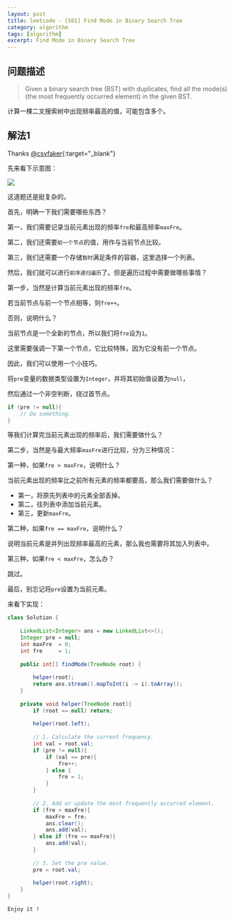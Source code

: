 ```yaml
---
layout: post
title: leetcode - [501] Find Mode in Binary Search Tree
category: algorithm
tags: [algorithm]
excerpt: Find Mode in Binary Search Tree
---
```


## 问题描述  

> Given a binary search tree (BST) with duplicates, find all the mode(s) (the most frequently occurred element) in the given BST.  

计算一棵二叉搜索树中出现频率最高的值，可能包含多个。  



## 解法1  

Thanks [@csyfaker](https://leetcode.com/problems/find-mode-in-binary-search-tree/discuss/98100/Java-4ms-Beats-100-Extra-O(1)-solution-No-Map){:target="_blank"}  

先来看下示意图：  

![](https://yyc-images.oss-cn-beijing.aliyuncs.com/leetcode_501_key.png)  


这道题还是挺复杂的。  

首先，明确一下我们需要哪些东西？  

第一，我们需要记录当前元素出现的频率`fre`和最高频率`maxFre`。  

第二，我们还需要`前一个节点`的值，用作与当前节点比较。  

第三，我们还需要一个存储`暂时`满足条件的容器，这里选择一个列表。  

然后，我们就可以进行`前序递归遍历`了。但是遍历过程中需要做哪些事情？  

第一步，当然是计算当前元素出现的频率`fre`。  

若当前节点与前一个节点相等，则`fre++`。  

否则，说明什么？  

当前节点是一个全新的节点，所以我们将`fre`设为`1`。  

这里需要强调一下第一个节点，它比较特殊，因为它没有前一个节点。  

因此，我们可以使用一个小技巧。  

将`pre`变量的数据类型设置为`Integer`，并将其初始值设置为`null`，  

然后通过一个非空判断，绕过首节点。  

``` java
if (pre != null){
    // Do something.
}
```

等我们计算完当前元素出现的频率后，我们需要做什么？  

第二步，当然是与最大频率`maxFre`进行比较，分为三种情况：  

第一种，如果`fre > maxFre`，说明什么？  

当前元素出现的频率比之前所有元素的频率都要高，那么我们需要做什么？  

- 第一，将原先列表中的元素全部丢掉。  
- 第二，往列表中添加当前元素。  
- 第三，更新`maxFre`。  

第二种，如果`fre == maxFre`，说明什么？  

说明当前元素是并列出现频率最高的元素，那么我也需要将其加入列表中。  

第三种，如果`fre < maxFre`，怎么办？  

跳过。  

最后，别忘记将`pre`设置为当前元素。  


来看下实现：  


``` java
class Solution {
    
    LinkedList<Integer> ans = new LinkedList<>();
    Integer pre = null;
    int maxFre  = 0;
    int fre     = 1;
    
    public int[] findMode(TreeNode root) {
        
        helper(root);
        return ans.stream().mapToInt(i -> i).toArray();
    }
    
    private void helper(TreeNode root){
        if (root == null) return;
        
        helper(root.left);
        
        // 1. Calculate the current frequency.
        int val = root.val;
        if (pre != null){
            if (val == pre){
                fre++;
            } else {
                fre = 1;
            }
        }
        
        // 2. Add or update the most frequently occurred element.
        if (fre > maxFre){
            maxFre = fre;
            ans.clear();
            ans.add(val);
        } else if (fre == maxFre){
            ans.add(val);
        }
        
        // 3. Set the pre value.
        pre = root.val;
            
        helper(root.right);
    }
}
```

`Enjoy it ! `